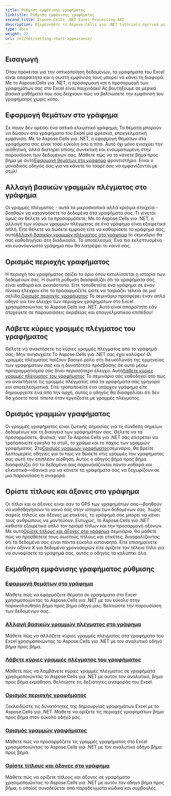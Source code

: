 ```yaml
---
title: Ρύθμιση εμφάνισης γραφήματος
linktitle: Ρύθμιση εμφάνισης γραφήματος
second_title: Aspose.Cells .NET Excel Processing API
description: Εξερευνήστε το Aspose.Cells για .NET tutorials σχετικά με τη ρύθμιση εμφάνισης γραφήματος. Μάθετε να εφαρμόζετε θέματα, να αλλάζετε γραμμές πλέγματος, να ορίζετε περιοχές γραφημάτων, τίτλους, άξονες και πολλά άλλα με εύκολους οδηγούς.
type: docs
weight: 22
url: /el/net/setting-chart-appearance/
---
```

## Εισαγωγή

Όταν πρόκειται για την οπτικοποίηση δεδομένων, τα γραφήματα του Excel είναι απαραίτητα και η σωστή εμφάνιση τους μπορεί να κάνει τη διαφορά. Με το Aspose.Cells για .NET, η προσαρμογή και η προσαρμογή των γραφημάτων σας στο Excel είναι παιχνιδάκι! Ας βουτήξουμε σε μερικά βασικά μαθήματα που σας δείχνουν πώς να βελτιώσετε την εμφάνιση του γραφήματος χωρίς κόπο.

## Εφαρμογή θεμάτων στο γράφημα
 Σε ποιον δεν αρέσει ένα οπτικά ελκυστικό γράφημα; Τα θέματα μπορούν να δώσουν στα γραφήματα του Excel μια φρέσκια, επαγγελματική εμφάνιση. Με το Aspose.Cells για .NET, η εφαρμογή θεμάτων στα γραφήματα σας είναι τόσο εύκολη όσο η πίτα. Αυτό όχι μόνο ενισχύει την αισθητική, αλλά διατηρεί επίσης συνεκτική και ενσωματωμένη στην παρουσίαση των δεδομένων σας. Μάθετε πώς να το κάνετε βήμα προς βήμα με αυτό[Εφαρμογή θεμάτων στο γράφημα](./apply-themes-in-chart/) φροντιστήριο. Είναι ο μοναδικός οδηγός σας για να κάνετε τα τσαρτ σας να εμφανίζονται με στυλ!

## Αλλαγή βασικών γραμμών πλέγματος στο γράφημα
Οι γραμμές πλέγματος - αυτά τα μικροσκοπικά αλλά κρίσιμα στοιχεία - βοηθούν να κατανοήσετε τα δεδομένα στα γραφήματα σας. Τι γίνεται όμως αν θέλετε να τα προσαρμόσετε; Με το Aspose.Cells για .NET, η αλλαγή των κύριων γραμμών πλέγματος σε ένα γράφημα είναι εξαιρετικά απλή. Είτε θέλετε να δώσετε έμφαση είτε να καθαρίσετε το γράφημά σας, αυτό[Αλλαγή βασικών γραμμών πλέγματος στο γράφημα](./change-major-gridlines-in-chart/) το σεμινάριο θα σας καθοδηγήσει στη διαδικασία. Το αποτέλεσμα; Ένα πιο εκλεπτυσμένο και ευανάγνωστο γράφημα που θα λατρέψει το κοινό σας.

## Ορισμός περιοχής γραφήματος
 Η περιοχή του γραφήματος ορίζει το όριο όπου εκτυλίσσεται η ιστορία των δεδομένων σας. Η σωστή ρύθμιση διασφαλίζει ότι τα γραφήματα σας είναι καθαρά και ακατάστατα. Είτε τοποθετείτε ένα γράφημα σε έναν πίνακα ελέγχου είτε το προσαρμόζετε ώστε να ταιριάζει τέλεια σε μια σελίδα,[Ορισμός περιοχής γραφήματος](./set-chart-area/) Το σεμινάριο προσφέρει έναν απλό οδηγό για τον έλεγχο των περιοχών γραφημάτων στο Excel χρησιμοποιώντας το Aspose.Cells για .NET. Αυτό είναι απαραίτητο εάν στοχεύετε σε παρουσιάσεις ακριβείας και επαγγελματικού επιπέδου!

## Λάβετε κύριες γραμμές πλέγματος του γραφήματος
Θέλετε να ανακτήσετε τις κύριες γραμμές πλέγματος από το γράφημά σας; Μην ανησυχείτε Το Aspose.Cells για .NET σας έχει καλύψει! Οι γραμμές πλέγματος παίζουν βασικό ρόλο στη διευκόλυνση της ερμηνείας των γραφημάτων σας και η δυνατότητα πρόσβασης σε αυτά μέσω προγραμματισμού σάς δίνει περισσότερο έλεγχο. Αυτό[Λάβετε κύριες γραμμές πλέγματος του γραφήματος](./get-major-gridlines-of-chart/) Το σεμινάριο σάς καθοδηγεί στο πώς να ανακτήσετε τις γραμμές πλέγματος από τα γραφήματα σας γρήγορα και αποτελεσματικά. Είτε τροποποιείτε ένα υπάρχον γράφημα είτε δημιουργείτε ένα από την αρχή, αυτός ο οδηγός θα διασφαλίσει ότι δεν θα χάσετε ποτέ τίποτα όταν εργάζεστε με γραμμές πλέγματος.

## Ορισμός γραμμών γραφήματος
 Οι γραμμές γραφήματος είναι ζωτικής σημασίας για τη σύνδεση σημείων δεδομένων και τη διαύγεια των γραφημάτων σας. Θέλετε να τα προσαρμόσετε; Φυσικά, ναι! Το Aspose.Cells για .NET σάς επιτρέπει να τροποποιείτε εύκολα το στυλ, το χρώμα και το πάχος των γραμμών γραφήματος. Στο[Ορισμός γραμμών γραφήματος](./set-chart-lines/)σεμινάριο, θα βρείτε λεπτομερείς οδηγίες για το πώς να δώσετε στις γραμμές του γραφήματος σας αυτή την επιπλέον αίσθηση. Αυτός ο οδηγός βήμα προς βήμα διασφαλίζει ότι τα δεδομένα σας παρουσιάζονται πάντα καθαρά και ελκυστικά—ιδανικά για να κάνετε τα γραφήματα σας να ξεχωρίζουν σε μια παρουσίαση ή αναφορά.

## Ορίστε τίτλους και άξονες στο γράφημα
 Οι τίτλοι και οι άξονες είναι σαν το GPS των γραφημάτων σας—βοηθούν να καθοδηγήσουν το κοινό σας στην ιστορία των δεδομένων σας. Χωρίς σαφείς τίτλους και άξονες με ετικέτες, το γράφημά σας μπορεί να κάνει τους ανθρώπους να μαντεύουν. Ευτυχώς, το Aspose.Cells για .NET καθιστά εξαιρετικά απλό τον ορισμό τίτλων και την προσαρμογή αξόνων. Με αυτό[Ορίστε τίτλους και άξονες στο γράφημα](./set-titles-and-axes-in-chart/) σεμινάριο, θα μάθετε πώς να προσθέτετε τους σωστούς τίτλους και ετικέτες, διασφαλίζοντας ότι τα δεδομένα σας είναι πάντα εύκολα κατανοητά. Είτε επισημαίνετε έναν άξονα Χ για δεδομένα χρονοσειρών είτε ορίζετε τον τέλειο τίτλο για να συνοψίσετε το γράφημά σας, αυτός ο οδηγός τα καλύπτει όλα.

## Εκμάθηση εμφάνισης γραφήματος ρύθμισης
### [Εφαρμογή θεμάτων στο γράφημα](./apply-themes-in-chart/)
Μάθετε πώς να εφαρμόζετε θέματα σε γραφήματα στο Excel χρησιμοποιώντας το Aspose.Cells για .NET με τον εύκολο στην παρακολούθηση βήμα προς βήμα οδηγό μας. Βελτιώστε την παρουσίαση των δεδομένων σας.
### [Αλλαγή βασικών γραμμών πλέγματος στο γράφημα](./change-major-gridlines-in-chart/)
Μάθετε πώς να αλλάζετε κύριες γραμμές πλέγματος στα γραφήματα του Excel χρησιμοποιώντας το Aspose.Cells για .NET με τον αναλυτικό οδηγό βήμα προς βήμα.
### [Λάβετε κύριες γραμμές πλέγματος του γραφήματος](./get-major-gridlines-of-chart/)
Μάθετε πώς να λαμβάνετε κύριες γραμμές πλέγματος σε γραφήματα χρησιμοποιώντας το Aspose.Cells για .NET με αυτόν τον αναλυτικό, βήμα προς βήμα εκμάθηση. Βελτιώστε τις δεξιότητες αναφοράς του Excel.
### [Ορισμός περιοχής γραφήματος](./set-chart-area/)
Ξεκλειδώστε τις δυνατότητες της δημιουργίας γραφημάτων Excel με το Aspose.Cells για .NET. Μάθετε να ορίζετε τις περιοχές γραφημάτων βήμα προς βήμα στον εύκολο οδηγό μας.
### [Ορισμός γραμμών γραφήματος](./set-chart-lines/)
Μάθετε πώς να προσαρμόζετε τις γραμμές γραφήματος στο Excel χρησιμοποιώντας το Aspose.Cells για .NET με τον αναλυτικό οδηγό βήμα προς βήμα.
### [Ορίστε τίτλους και άξονες στο γράφημα](./set-titles-and-axes-in-chart/)
Μάθετε πώς να ορίζετε τίτλους και άξονες σε γραφήματα χρησιμοποιώντας το Aspose.Cells για .NET με αυτόν τον οδηγό βήμα προς βήμα, ο οποίος συνοδεύεται από παραδείγματα κώδικα και συμβουλές.